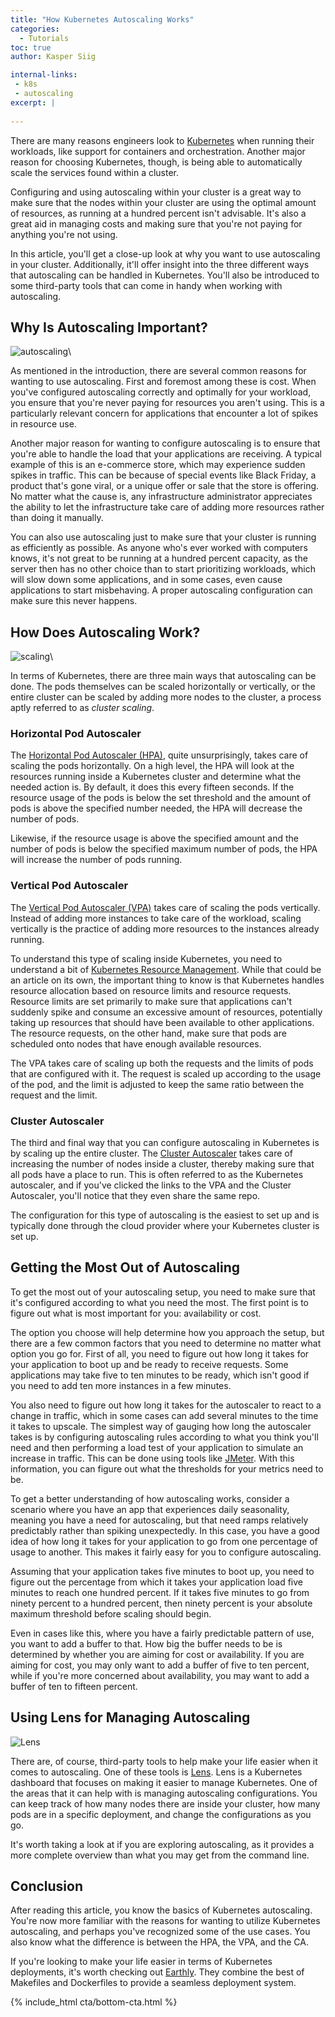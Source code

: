 ```yaml
---
title: "How Kubernetes Autoscaling Works"
categories:
  - Tutorials
toc: true
author: Kasper Siig

internal-links:
 - k8s
 - autoscaling
excerpt: |
    
---
```


There are many reasons engineers look to [Kubernetes](https://kubernetes.io/) when running their workloads, like support for containers and orchestration. Another major reason for choosing Kubernetes, though, is being able to automatically scale the services found within a cluster.

Configuring and using autoscaling within your cluster is a great way to make sure that the nodes within your cluster are using the optimal amount of resources, as running at a hundred percent isn't advisable. It's also a great aid in managing costs and making sure that you're not paying for anything you're not using.

In this article, you'll get a close-up look at why you want to use autoscaling in your cluster. Additionally, it'll offer insight into the three different ways that autoscaling can be handled in Kubernetes. You'll also be introduced to some third-party tools that can come in handy when working with autoscaling.

## Why Is Autoscaling Important?

![autoscaling]({{site.images}}{{page.slug}}/autoscaling.jpg)\

As mentioned in the introduction, there are several common reasons for wanting to use autoscaling. First and foremost among these is cost. When you've configured autoscaling correctly and optimally for your workload, you ensure that you're never paying for resources you aren't using. This is a particularly relevant concern for applications that encounter a lot of spikes in resource use.

Another major reason for wanting to configure autoscaling is to ensure that you're able to handle the load that your applications are receiving. A typical example of this is an e-commerce store, which may experience sudden spikes in traffic. This can be because of special events like Black Friday, a product that's gone viral, or a unique offer or sale that the store is offering. No matter what the cause is, any infrastructure administrator appreciates the ability to let the infrastructure take care of adding more resources rather than doing it manually.

You can also use autoscaling just to make sure that your cluster is running as efficiently as possible. As anyone who's ever worked with computers knows, it's not great to be running at a hundred percent capacity, as the server then has no other choice than to start prioritizing workloads, which will slow down some applications, and in some cases, even cause applications to start misbehaving. A proper autoscaling configuration can make sure this never happens.

## How Does Autoscaling Work?

![scaling]({{site.images}}{{page.slug}}/scaling.jpeg)\

In terms of Kubernetes, there are three main ways that autoscaling can be done. The pods themselves can be scaled horizontally or vertically, or the entire cluster can be scaled by adding more nodes to the cluster, a process aptly referred to as *cluster scaling*.

### Horizontal Pod Autoscaler

The [Horizontal Pod Autoscaler (HPA)](https://kubernetes.io/docs/tasks/run-application/horizontal-pod-autoscale/), quite unsurprisingly, takes care of scaling the pods horizontally. On a high level, the HPA will look at the resources running inside a Kubernetes cluster and determine what the needed action is. By default, it does this every fifteen seconds. If the resource usage of the pods is below the set threshold and the amount of pods is above the specified number needed, the HPA will decrease the number of pods.

Likewise, if the resource usage is above the specified amount and the number of pods is below the specified maximum number of pods, the HPA will increase the number of pods running.

### Vertical Pod Autoscaler

The [Vertical Pod Autoscaler (VPA)](https://github.com/kubernetes/autoscaler/tree/master/vertical-pod-autoscaler) takes care of scaling the pods vertically. Instead of adding more instances to take care of the workload, scaling vertically is the practice of adding more resources to the instances already running.

To understand this type of scaling inside Kubernetes, you need to understand a bit of [Kubernetes Resource Management](https://kubernetes.io/docs/concepts/configuration/manage-resources-containers/). While that could be an article on its own, the important thing to know is that Kubernetes handles resource allocation based on resource limits and resource requests. Resource limits are set primarily to make sure that applications can't suddenly spike and consume an excessive amount of resources, potentially taking up resources that should have been available to other applications. The resource requests, on the other hand, make sure that pods are scheduled onto nodes that have enough available resources.

The VPA takes care of scaling up both the requests and the limits of pods that are configured with it. The request is scaled up according to the usage of the pod, and the limit is adjusted to keep the same ratio between the request and the limit.

### Cluster Autoscaler

The third and final way that you can configure autoscaling in Kubernetes is by scaling up the entire cluster. The [Cluster Autoscaler](https://github.com/kubernetes/autoscaler/tree/master/cluster-autoscaler) takes care of increasing the number of nodes inside a cluster, thereby making sure that all pods have a place to run. This is often referred to as the Kubernetes autoscaler, and if you've clicked the links to the VPA and the Cluster Autoscaler, you'll notice that they even share the same repo.

The configuration for this type of autoscaling is the easiest to set up and is typically done through the cloud provider where your Kubernetes cluster is set up.

## Getting the Most Out of Autoscaling

To get the most out of your autoscaling setup, you need to make sure that it's configured according to what you need the most. The first point is to figure out what is most important for you: availability or cost.

The option you choose will help determine how you approach the setup, but there are a few common factors that you need to determine no matter what option you go for. First of all, you need to figure out how long it takes for your application to boot up and be ready to receive requests. Some applications may take five to ten minutes to be ready, which isn't good if you need to add ten more instances in a few minutes.

You also need to figure out how long it takes for the autoscaler to react to a change in traffic, which in some cases can add several minutes to the time it takes to upscale. The simplest way of gauging how long the autoscaler takes is by configuring autoscaling rules according to what you think you'll need and then performing a load test of your application to simulate an increase in traffic. This can be done using tools like [JMeter](https://jmeter.apache.org/). With this information, you can figure out what the thresholds for your metrics need to be.

To get a better understanding of how autoscaling works, consider a scenario where you have an app that experiences daily seasonality, meaning you have a need for autoscaling, but that need ramps relatively predictably rather than spiking unexpectedly. In this case, you have a good idea of how long it takes for your application to go from one percentage of usage to another. This makes it fairly easy for you to configure autoscaling.

Assuming that your application takes five minutes to boot up, you need to figure out the percentage from which it takes your application load five minutes to reach one hundred percent. If it takes five minutes to go from ninety percent to a hundred percent, then ninety percent is your absolute maximum threshold before scaling should begin.

Even in cases like this, where you have a fairly predictable pattern of use, you want to add a buffer to that. How big the buffer needs to be is determined by whether you are aiming for cost or availability. If you are aiming for cost, you may only want to add a buffer of five to ten percent, while if you're more concerned about availability, you may want to add a buffer of ten to fifteen percent.

## Using Lens for Managing Autoscaling

![Lens]({{site.images}}{{page.slug}}/KOeCRbC.png)

There are, of course, third-party tools to help make your life easier when it comes to autoscaling. One of these tools is [Lens](https://k8slens.dev/). Lens is a Kubernetes dashboard that focuses on making it easier to manage Kubernetes. One of the areas that it can help with is managing autoscaling configurations. You can keep track of how many nodes there are inside your cluster, how many pods are in a specific deployment, and change the configurations as you go.

It's worth taking a look at if you are exploring autoscaling, as it provides a more complete overview than what you may get from the command line.

## Conclusion

After reading this article, you know the basics of Kubernetes autoscaling. You're now more familiar with the reasons for wanting to utilize Kubernetes autoscaling, and perhaps you've recognized some of the use cases. You also know what the difference is between the HPA, the VPA, and the CA.

If you're looking to make your life easier in terms of Kubernetes deployments, it's worth checking out [Earthly](https://earthly.dev/). They combine the best of Makefiles and Dockerfiles to provide a seamless deployment system.

{% include_html cta/bottom-cta.html %}
